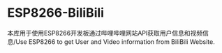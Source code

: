 # ESP8266-BiliBili
本库用于使用ESP8266开发板通过哔哩哔哩网站API获取用户信息和视频信息/Use ESP8266 to get User and  Video information from BiliBili Website.
